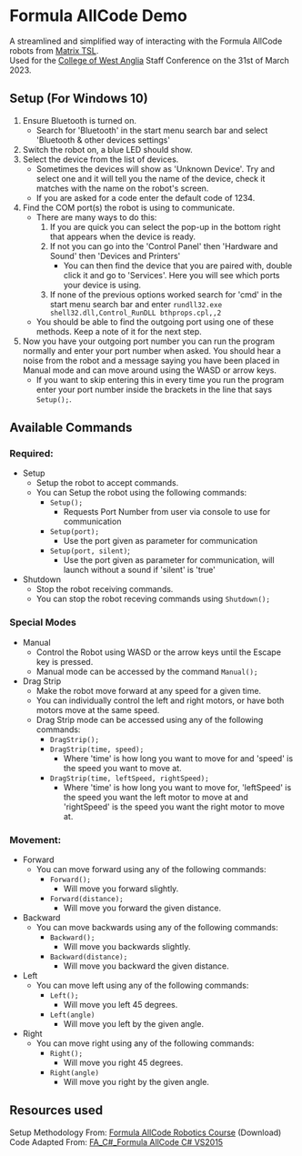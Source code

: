 # Formula AllCode Demo
A streamlined and simplified way of interacting with the Formula AllCode robots from [Matrix TSL](https://www.matrixtsl.com/).  
Used for the [College of West Anglia](https://cwa.ac.uk/) Staff Conference on the 31st of March 2023.  
## Setup (For Windows 10)  
1. Ensure Bluetooth is turned on.  
	* Search for 'Bluetooth' in the start menu search bar and select 'Bluetooth & other devices settings'  
3. Switch the robot on, a blue LED should show.  
4. Select the device from the list of devices.  
	* Sometimes the devices will show as 'Unknown Device'. Try and select one and it will tell you the name of the device, check it matches with the name on the robot's screen.  
	* If you are asked for a code enter the default code of 1234.  
5. Find the COM port(s) the robot is using to communicate.  
	* There are many ways to do this:  
		1. If you are quick you can select the pop-up in the bottom right that appears when the device is ready.  
		2. If not you can go into the 'Control Panel' then 'Hardware and Sound' then 'Devices and Printers'
			* You can then find the device that you are paired with, double click it and go to 'Services'. Here you will see which ports your device is using.
		3. If none of the previous options worked search for 'cmd' in the start menu search bar and enter `rundll32.exe shell32.dll,Control_RunDLL bthprops.cpl,,2 `
	* You should be able to find the outgoing port using one of these methods. Keep a note of it for the next step.
6. Now you have your outgoing port number you can run the program normally and enter your port number when asked. You should hear a noise from the robot and a message saying you have been placed in Manual mode and can move around using the WASD or arrow keys.
	* If you want to skip entering this in every time you run the program enter your port number inside the brackets in the line that says `Setup();`.
## Available Commands
### Required:
* Setup
	* Setup the robot to accept commands.
	* You can Setup the robot using the following commands:
		* `Setup();`
			* Requests Port Number from user via console to use for communication
		* `Setup(port);`
			* Use the port given as parameter for communication
		* `Setup(port, silent)`;
			* Use the port given as parameter for communication, will launch without a sound if 'silent' is 'true'
* Shutdown
	* Stop the robot receiving commands.
	* You can stop the robot receving commands using `Shutdown();`
### Special Modes
* Manual  
  * Control the Robot using WASD or the arrow keys until the Escape key is pressed.  
  * Manual mode can be accessed by the command `Manual();`  
* Drag Strip  
  * Make the robot move forward at any speed for a given time.  
  * You can individually control the left and right motors, or have both motors move at the same speed.  
  * Drag Strip mode can be accessed using any of the following commands:  
    * `DragStrip();`  
    * `DragStrip(time, speed);`  
      * Where 'time' is how long you want to move for and 'speed' is the speed you want to move at.  
    * `DragStrip(time, leftSpeed, rightSpeed);`  
      * Where 'time' is how long you want to move for, 'leftSpeed' is the speed you want the left motor to move at and 'rightSpeed' is the speed you want the right motor to move at.  
### Movement:  
* Forward  
  * You can move forward using any of the following commands:  
    * `Forward();`  
      * Will move you forward slightly.  
    * `Forward(distance);`  
      * Will move you forward the given distance.  
* Backward
  * You can move backwards using any of the following commands:  
    * `Backward();`  
      * Will move you backwards slightly.  
    * `Backward(distance);`  
      * Will move you backward the given distance.  
* Left  
  * You can move left using any of the following commands:  
    * `Left();`  
      * Will move you left 45 degrees.  
    * `Left(angle)`  
      * Will move you left by the given angle.  
* Right 
  * You can move right using any of the following commands:  
    * `Right();`  
      * Will move you right 45 degrees.  
    * `Right(angle)`  
      * Will move you right by the given angle.  
## Resources used  
Setup Methodology From: [Formula AllCode Robotics Course](https://www.google.com/url?sa=t&rct=j&q=&esrc=s&source=web&cd=&ved=2ahUKEwi8iN_u9_z9AhWSQ0EAHbhlDUoQFnoECBcQAQ&url=https%3A%2F%2Fwww.matrixtsl.com%2Fresources%2Fgetresource.php%3Fid%3D950&usg=AOvVaw0NPuWYiCmg6-O7ltyILys8) (Download)  
Code Adapted From: [FA_C#_Formula AllCode C# VS2015](https://www.matrixtsl.com/allcode/resources/)
